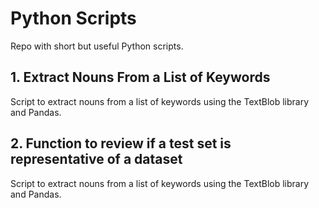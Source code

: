 # Python Scripts

Repo with short but useful Python scripts.

## 1. Extract Nouns From a List of Keywords
Script to extract nouns from a list of keywords using the TextBlob library and Pandas.

## 2. Function to review if a test set is representative of a dataset
Script to extract nouns from a list of keywords using the TextBlob library and Pandas.
